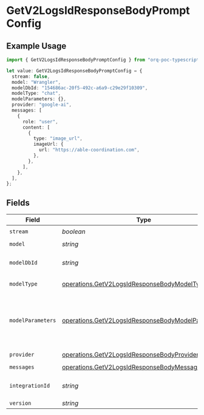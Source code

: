 # GetV2LogsIdResponseBodyPromptConfig

## Example Usage

```typescript
import { GetV2LogsIdResponseBodyPromptConfig } from "orq-poc-typescript-multi-env-version/models/operations";

let value: GetV2LogsIdResponseBodyPromptConfig = {
  stream: false,
  model: "Wrangler",
  modelDbId: "154686ac-20f5-492c-a6a9-c29e29f10309",
  modelType: "chat",
  modelParameters: {},
  provider: "google-ai",
  messages: [
    {
      role: "user",
      content: [
        {
          type: "image_url",
          imageUrl: {
            url: "https://able-coordination.com",
          },
        },
      ],
    },
  ],
};
```

## Fields

| Field                                                                                                                  | Type                                                                                                                   | Required                                                                                                               | Description                                                                                                            |
| ---------------------------------------------------------------------------------------------------------------------- | ---------------------------------------------------------------------------------------------------------------------- | ---------------------------------------------------------------------------------------------------------------------- | ---------------------------------------------------------------------------------------------------------------------- |
| `stream`                                                                                                               | *boolean*                                                                                                              | :heavy_check_mark:                                                                                                     | N/A                                                                                                                    |
| `model`                                                                                                                | *string*                                                                                                               | :heavy_check_mark:                                                                                                     | N/A                                                                                                                    |
| `modelDbId`                                                                                                            | *string*                                                                                                               | :heavy_check_mark:                                                                                                     | The id of the resource                                                                                                 |
| `modelType`                                                                                                            | [operations.GetV2LogsIdResponseBodyModelType](../../models/operations/getv2logsidresponsebodymodeltype.md)             | :heavy_check_mark:                                                                                                     | The type of the model                                                                                                  |
| `modelParameters`                                                                                                      | [operations.GetV2LogsIdResponseBodyModelParameters](../../models/operations/getv2logsidresponsebodymodelparameters.md) | :heavy_check_mark:                                                                                                     | Model Parameters: Not all parameters apply to every model                                                              |
| `provider`                                                                                                             | [operations.GetV2LogsIdResponseBodyProvider](../../models/operations/getv2logsidresponsebodyprovider.md)               | :heavy_check_mark:                                                                                                     | N/A                                                                                                                    |
| `messages`                                                                                                             | [operations.GetV2LogsIdResponseBodyMessages](../../models/operations/getv2logsidresponsebodymessages.md)[]             | :heavy_check_mark:                                                                                                     | N/A                                                                                                                    |
| `integrationId`                                                                                                        | *string*                                                                                                               | :heavy_minus_sign:                                                                                                     | The id of the resource                                                                                                 |
| `version`                                                                                                              | *string*                                                                                                               | :heavy_minus_sign:                                                                                                     | N/A                                                                                                                    |